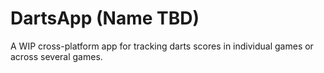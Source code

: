 # DartsApp (Name TBD)

A WIP cross-platform app for tracking darts scores in individual games or across several games.
